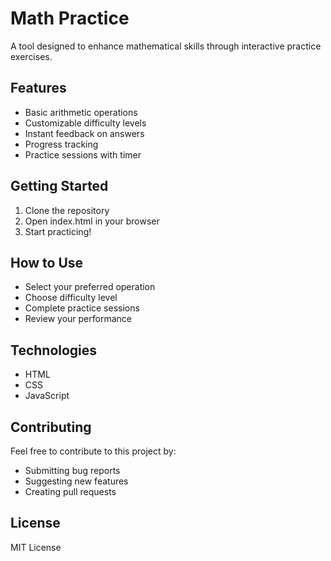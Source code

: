 # Math Practice

A tool designed to enhance mathematical skills through interactive practice exercises.

## Features

- Basic arithmetic operations
- Customizable difficulty levels
- Instant feedback on answers
- Progress tracking
- Practice sessions with timer

## Getting Started

1. Clone the repository
2. Open index.html in your browser
3. Start practicing!

## How to Use

- Select your preferred operation
- Choose difficulty level
- Complete practice sessions
- Review your performance

## Technologies

- HTML
- CSS
- JavaScript

## Contributing

Feel free to contribute to this project by:
- Submitting bug reports
- Suggesting new features
- Creating pull requests

## License

MIT License